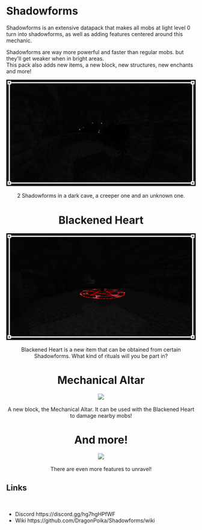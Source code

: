 <h1>Shadowforms</h1>

<p>Shadowforms is an extensive datapack that makes all mobs at light level 0 turn into shadowforms, as well as adding features centered around this mechanic.

Shadowforms are way more powerful and faster than regular mobs. but they'll get weaker when in bright areas.<br>
This pack also adds new items, a new block, new structures, new enchants and more!</p>

<div align="center">
  <img src="https://github.com/DragonPoika/Shadowforms/raw/main/images/shadowforms.png">
  <p align="center">
    2 Shadowforms in a dark cave, a creeper one and an unknown one.
  </p>
</div>
<div align="center">
  <h1>Blackened Heart</h1>
  <img src="https://github.com/DragonPoika/Shadowforms/blob/main/images/Blackened%20Heart/blackened_heart.png?raw=true">
  <p align="center">
    Blackened Heart is a new item that can be obtained from certain Shadowforms. What kind of rituals will you be part in?
  </p>
</div>
<div align="center">
  <h1>Mechanical Altar</h1>
  <img src="https://github.com/DragonPoika/Shadowforms/assets/79696015/cd99497e-da33-41f5-a017-3b2d46e75e3c">
  <p align="center">
    A new block, the Mechanical Altar. It can be used with the Blackened Heart to damage nearby mobs!
  </p>
</div>
<div align="center">
  <h1>And more!</h1>
  <img src="https://github.com/DragonPoika/Shadowforms/assets/79696015/964c9205-e8b9-412d-98cc-3d891644a608">
  <p align="center">
    There are even more features to unravel! 
  </p>
</div>
<h2>Links</h2><br><ul>
<li>Discord https://discord.gg/hg7hgHPfWF</li>
<li>Wiki https://github.com/DragonPoika/Shadowforms/wiki</li>
</ul>
